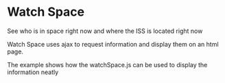 # Watch Space
See who is in space right now and where the ISS is located right now

Watch Space uses ajax to request information and display them on an html page.

The example shows how the watchSpace.js can be used to display the information neatly

